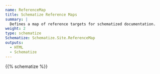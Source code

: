 ```yaml
---
name: ReferenceMap
title: Schematize Reference Maps
summary: |
  Defines a map of reference targets for schematized documentation.
weight: 2
type: schematize
Schematize: Schematize.Site.ReferenceMap
outputs:
  - HTML
  - Schematize
---
```


{{% schematize %}}
